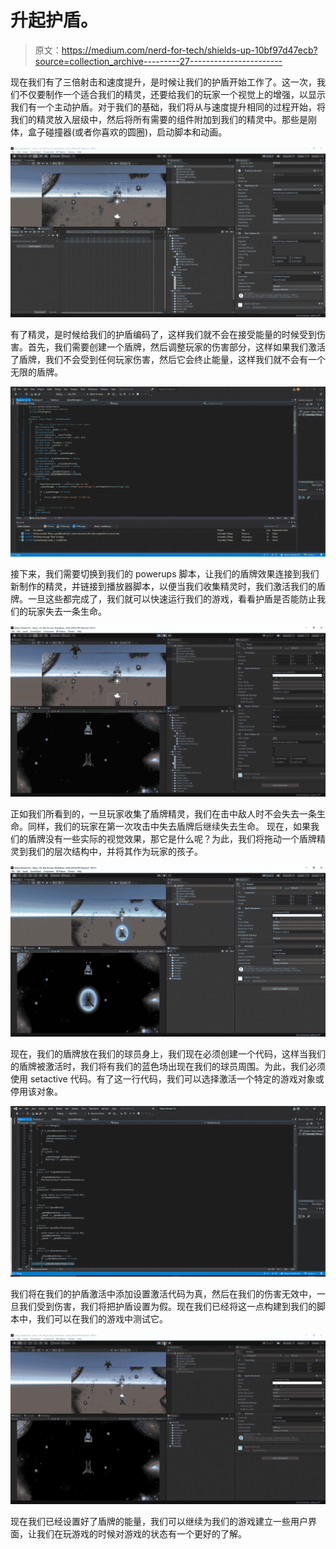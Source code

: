# 升起护盾。

> 原文：<https://medium.com/nerd-for-tech/shields-up-10bf97d47ecb?source=collection_archive---------27----------------------->

现在我们有了三倍射击和速度提升，是时候让我们的护盾开始工作了。这一次，我们不仅要制作一个适合我们的精灵，还要给我们的玩家一个视觉上的增强，以显示我们有一个主动护盾。对于我们的基础，我们将从与速度提升相同的过程开始，将我们的精灵放入层级中，然后将所有需要的组件附加到我们的精灵中。那些是刚体，盒子碰撞器(或者你喜欢的圆圈)，启动脚本和动画。

![](img/10f0fe7017a5920290d76526df1059f8.png)

有了精灵，是时候给我们的护盾编码了，这样我们就不会在接受能量的时候受到伤害。首先，我们需要创建一个盾牌，然后调整玩家的伤害部分，这样如果我们激活了盾牌，我们不会受到任何玩家伤害，然后它会终止能量，这样我们就不会有一个无限的盾牌。

![](img/2d288296da2e22a7d70218f0fd4751d6.png)

接下来，我们需要切换到我们的 powerups 脚本，让我们的盾牌效果连接到我们新制作的精灵，并链接到播放器脚本，以便当我们收集精灵时，我们激活我们的盾牌。一旦这些都完成了，我们就可以快速运行我们的游戏，看看护盾是否能防止我们的玩家失去一条生命。

![](img/c0717c411d4fb5860470a0584de75130.png)

正如我们所看到的，一旦玩家收集了盾牌精灵，我们在击中敌人时不会失去一条生命。同样，我们的玩家在第一次攻击中失去盾牌后继续失去生命。
现在，如果我们的盾牌没有一些实际的视觉效果，那它是什么呢？为此，我们将拖动一个盾牌精灵到我们的层次结构中，并将其作为玩家的孩子。

![](img/b74304098088d0ecb391b39c3c335211.png)

现在，我们的盾牌放在我们的球员身上，我们现在必须创建一个代码，这样当我们的盾牌被激活时，我们将有我们的蓝色场出现在我们的球员周围。为此，我们必须使用 setactive 代码。有了这一行代码，我们可以选择激活一个特定的游戏对象或停用该对象。

![](img/ddcb107ac8f900861cef4af002b8fa0e.png)

我们将在我们的护盾激活中添加设置激活代码为真，然后在我们的伤害无效中，一旦我们受到伤害，我们将把护盾设置为假。现在我们已经将这一点构建到我们的脚本中，我们可以在我们的游戏中测试它。

![](img/f0c6b1f630c06d3debc2c54ee2a72de8.png)

现在我们已经设置好了盾牌的能量，我们可以继续为我们的游戏建立一些用户界面，让我们在玩游戏的时候对游戏的状态有一个更好的了解。